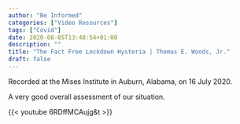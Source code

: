 ```yaml
---
author: "Be Informed"
categories: ["Video Resources"]
tags: ["Covid"]
date: 2020-08-05T13:48:54+01:00
description: ""
title: "The Fact Free Lockdown Hysteria | Thomas E. Woods, Jr."
draft: false
---
```


Recorded at the Mises Institute in Auburn, Alabama, on 16 July 2020.

A very good overall assessment of our situation.

{{< youtube 6RDffMCAujg&t >}}

